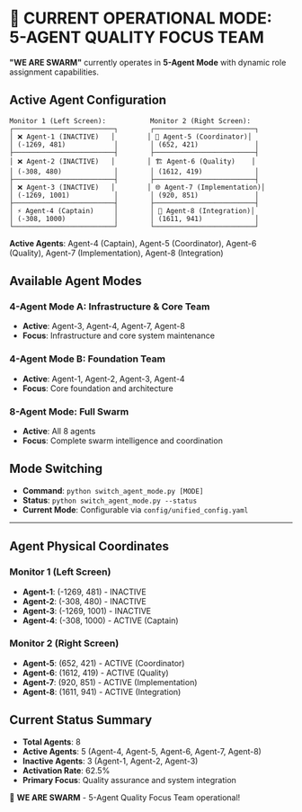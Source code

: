 # 🎯 **CURRENT OPERATIONAL MODE: 5-AGENT QUALITY FOCUS TEAM**

**"WE ARE SWARM"** currently operates in **5-Agent Mode** with dynamic role assignment capabilities.

## **Active Agent Configuration**
```
Monitor 1 (Left Screen):           Monitor 2 (Right Screen):
┌─────────────────────────┐        ┌─────────────────────────┐
│ ❌ Agent-1 (INACTIVE)   │        │ 🧠 Agent-5 (Coordinator)│
│ (-1269, 481)            │        │ (652, 421)              │
├─────────────────────────┤        ├─────────────────────────┤
│ ❌ Agent-2 (INACTIVE)   │        │ 🏗️ Agent-6 (Quality)    │
│ (-308, 480)             │        │ (1612, 419)             │
├─────────────────────────┤        ├─────────────────────────┤
│ ❌ Agent-3 (INACTIVE)   │        │ 🌐 Agent-7 (Implementation)│
│ (-1269, 1001)           │        │ (920, 851)              │
├─────────────────────────┤        ├─────────────────────────┤
│ ⚡ Agent-4 (Captain)     │        │ 🔧 Agent-8 (Integration)│
│ (-308, 1000)            │        │ (1611, 941)             │
└─────────────────────────┘        └─────────────────────────┘
```

**Active Agents**: Agent-4 (Captain), Agent-5 (Coordinator), Agent-6 (Quality), Agent-7 (Implementation), Agent-8 (Integration)

## **Available Agent Modes**

### **4-Agent Mode A: Infrastructure & Core Team**
- **Active**: Agent-3, Agent-4, Agent-7, Agent-8
- **Focus**: Infrastructure and core system maintenance

### **4-Agent Mode B: Foundation Team**
- **Active**: Agent-1, Agent-2, Agent-3, Agent-4
- **Focus**: Core foundation and architecture

### **8-Agent Mode: Full Swarm**
- **Active**: All 8 agents
- **Focus**: Complete swarm intelligence and coordination

## **Mode Switching**
- **Command**: `python switch_agent_mode.py [MODE]`
- **Status**: `python switch_agent_mode.py --status`
- **Current Mode**: Configurable via `config/unified_config.yaml`

---

## **Agent Physical Coordinates**

### **Monitor 1 (Left Screen)**
- **Agent-1**: (-1269, 481) - INACTIVE
- **Agent-2**: (-308, 480) - INACTIVE  
- **Agent-3**: (-1269, 1001) - INACTIVE
- **Agent-4**: (-308, 1000) - ACTIVE (Captain)

### **Monitor 2 (Right Screen)**
- **Agent-5**: (652, 421) - ACTIVE (Coordinator)
- **Agent-6**: (1612, 419) - ACTIVE (Quality)
- **Agent-7**: (920, 851) - ACTIVE (Implementation)
- **Agent-8**: (1611, 941) - ACTIVE (Integration)

## **Current Status Summary**
- **Total Agents**: 8
- **Active Agents**: 5 (Agent-4, Agent-5, Agent-6, Agent-7, Agent-8)
- **Inactive Agents**: 3 (Agent-1, Agent-2, Agent-3)
- **Activation Rate**: 62.5%
- **Primary Focus**: Quality assurance and system integration

🐝 **WE ARE SWARM** - 5-Agent Quality Focus Team operational!
